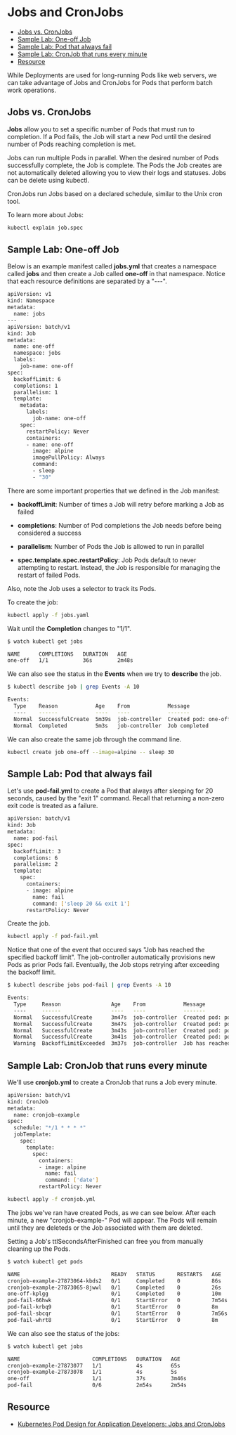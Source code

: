 
# Jobs and CronJobs 


- [Jobs vs. CronJobs](#jobs-vs-cronjobs)
- [Sample Lab: One-off Job](#sample-lab-one-off-job)
- [Sample Lab: Pod that always fail](#sample-lab-pod-that-always-fail)
- [Sample Lab: CronJob that runs every minute](#sample-lab-cronjob-that-runs-every-minute)
- [Resource](#resource)



While Deployments are used for long-running Pods like web servers, we can take advantage of Jobs and CronJobs for Pods that perform batch work operations.

## Jobs vs. CronJobs

**Jobs** allow you to set a specific number of Pods that must run to completion. If a Pod fails, the Job will start a new Pod until the desired number of Pods reaching completion is met. 

Jobs can run multiple Pods in parallel. When the desired number of Pods successfully complete, the Job is complete. The Pods the Job creates are not automatically deleted allowing you to view their logs and statuses. Jobs can be delete using kubectl.

CronJobs run Jobs based on a declared schedule, similar to the Unix cron tool.

To learn more about Jobs:

```bash
kubectl explain job.spec  
```

## Sample Lab: One-off Job

Below is an example manifest called **jobs.yml** that creates a namespace called **jobs** and then create a Job called **one-off** in that namespace. Notice that each resource definitions are separated by a "---".

```bash
apiVersion: v1
kind: Namespace
metadata:
  name: jobs 
---
apiVersion: batch/v1
kind: Job
metadata:
  name: one-off
  namespace: jobs
  labels:
    job-name: one-off
spec:
  backoffLimit: 6
  completions: 1
  parallelism: 1
  template:
    metadata:
      labels:
        job-name: one-off
    spec:
      restartPolicy: Never
      containers:
      - name: one-off
        image: alpine
        imagePullPolicy: Always
        command:
        - sleep
        - "30"
```



There are some important properties that we defined in the Job manifest:

- **backoffLimit**: Number of times a Job will retry before marking a Job as failed

- **completions**: Number of Pod completions the Job needs before being considered a success

- **parallelism**: Number of Pods the Job is allowed to run in parallel

- **spec.template.spec.restartPolicy**: Job Pods default to never attempting to restart. Instead, the Job is responsible for managing the restart of failed Pods.

Also, note the Job uses a selector to track its Pods.

To create the job: 

```bash 
kubectl apply -f jobs.yaml
```

Wait until the **Completion** changes to "1/1".

```bash
$ watch kubectl get jobs

NAME      COMPLETIONS   DURATION   AGE
one-off   1/1           36s        2m48s
```

We can also see the status in the **Events** when we try to **describe** the job.

```bash
$ kubectl describe job | grep Events -A 10

Events:
  Type    Reason            Age    From            Message
  ----    ------            ----   ----            -------
  Normal  SuccessfulCreate  5m39s  job-controller  Created pod: one-off-vqj8s
  Normal  Completed         5m3s   job-controller  Job completed
```

We can also create the same job through the command line.

```bash
kubectl create job one-off --image=alpine -- sleep 30 
```


## Sample Lab: Pod that always fail

Let's use **pod-fail.yml** to create a Pod that always after sleeping for 20 seconds, caused by the "exit 1" command. Recall that returning a non-zero exit code is treated as a failure.

```bash
apiVersion: batch/v1
kind: Job
metadata:
  name: pod-fail
spec:
  backoffLimit: 3
  completions: 6
  parallelism: 2
  template:
    spec:
      containers:
      - image: alpine
        name: fail
        command: ['sleep 20 && exit 1']
      restartPolicy: Never 
```

Create the job.

```bash
kubectl apply -f pod-fail.yml 
```

Notice that one of the event that occured says "Job has reached the specified backoff limit". The job-controller automatically provisions new Pods as prior Pods fail. Eventually, the Job stops retrying after exceeding the backoff limit.

```bash
$ kubectl describe jobs pod-fail | grep Events -A 10

Events:
  Type     Reason                Age    From            Message
  ----     ------                ----   ----            -------
  Normal   SuccessfulCreate      3m47s  job-controller  Created pod: pod-fail-whrt8
  Normal   SuccessfulCreate      3m47s  job-controller  Created pod: pod-fail-krbq9
  Normal   SuccessfulCreate      3m43s  job-controller  Created pod: pod-fail-sbcqr
  Normal   SuccessfulCreate      3m41s  job-controller  Created pod: pod-fail-66hwk
  Warning  BackoffLimitExceeded  3m37s  job-controller  Job has reached the specified backoff limit 
```

## Sample Lab: CronJob that runs every minute

We'll use **cronjob.yml** to create a CronJob that runs a Job every minute.

```bash
apiVersion: batch/v1
kind: CronJob
metadata:
  name: cronjob-example
spec:
  schedule: "*/1 * * * *"
  jobTemplate:
    spec:
      template:
        spec:
          containers:
          - image: alpine
            name: fail
            command: ['date']
          restartPolicy: Never 
```
```bash
kubectl apply -f cronjob.yml 
```

The jobs we've ran have created Pods, as we can see below. After each minute, a new "cronjob-example-" Pod will appear. The Pods will remain until they are deleteds or the Job associated with them are deleted.

Setting a Job's ttlSecondsAfterFinished can free you from manually cleaning up the Pods.

```bash
$ watch kubectl get pods 

NAME                             READY   STATUS       RESTARTS   AGE
cronjob-example-27873064-kbds2   0/1     Completed    0          86s
cronjob-example-27873065-8jwwl   0/1     Completed    0          26s
one-off-kplgg                    0/1     Completed    0          10m
pod-fail-66hwk                   0/1     StartError   0          7m54s
pod-fail-krbq9                   0/1     StartError   0          8m
pod-fail-sbcqr                   0/1     StartError   0          7m56s
pod-fail-whrt8                   0/1     StartError   0          8m 
```

We can also see the status of the jobs:

```bash
$ watch kubectl get jobs 

NAME                       COMPLETIONS   DURATION   AGE
cronjob-example-27873077   1/1           4s         65s
cronjob-example-27873078   1/1           4s         5s
one-off                    1/1           37s        3m46s
pod-fail                   0/6           2m54s      2m54s
```

## Resource

- [Kubernetes Pod Design for Application Developers: Jobs and CronJobs](https://cloudacademy.com/lab/kubernetes-pod-design-application-developers-jobs-and-cronjobs/?context_id=888&context_resource=lp)
